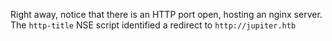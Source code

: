 Right away, notice that there is an HTTP port open, hosting an nginx server.  The `http-title` NSE script identified a redirect to `http://jupiter.htb`